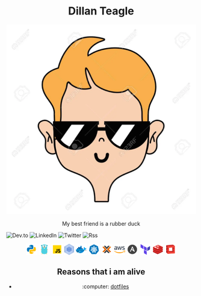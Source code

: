 

<div align="center">
    <h1>Dillan Teagle</h1>
    <img src="./images/profile_avatar.webp" styles="width: 50%;border-radius: 50%;">
    <p class="intro">My best friend is a rubber duck</p>
</div>



![Dev.to](https://img.shields.io/badge/dev.to-0A0A0A?style=for-the-badge&logo=dev.to&logoColor=white)
![LinkedIn](https://img.shields.io/badge/linkedin-%230077B5.svg?style=for-the-badge&logo=linkedin&logoColor=white)
![Twitter](https://img.shields.io/badge/teaglebuilt-%231DA1F2.svg?style=for-the-badge&logo=Twitter&logoColor=white)
![Rss](https://img.shields.io/badge/rss-F88900?style=for-the-badge&logo=rss&logoColor=white)




<div align="center">
    <img src="./icons/python.svg" height="30px">
    <img src="./icons/golang.svg" height="30px">
    <img src="./icons/javascript.svg" height="30px">
    <img src="./icons/webpack.svg" height="30px">
    <img src="./icons/docker.svg" height="30px">
    <img src="./icons/kubernetes.svg" height="30px">
    <img src="./icons/proxmox.png" height="30px">
    <img src="./icons/aws.svg" height="30px">
    <img src="./icons/ansible.svg" height="30px">
    <img src="./icons/terraform.svg" height="30px">
    <img src="./icons/redis.svg" height="30px">
    <img src="./icons/openstack.svg" height="30px">
</div>

<div align="center">
    <h2>Reasons that i am alive</h2>
    <ul>
    <li>
        <p>
        <span>:computer:</span>
        <a href="https://github.com/teaglebuilt/dotfiles">dotfiles</a>
        </p>
    </li>
    </ul>
</div>
<!--START_SECTION:waka-->
<!--END_SECTION:waka-->